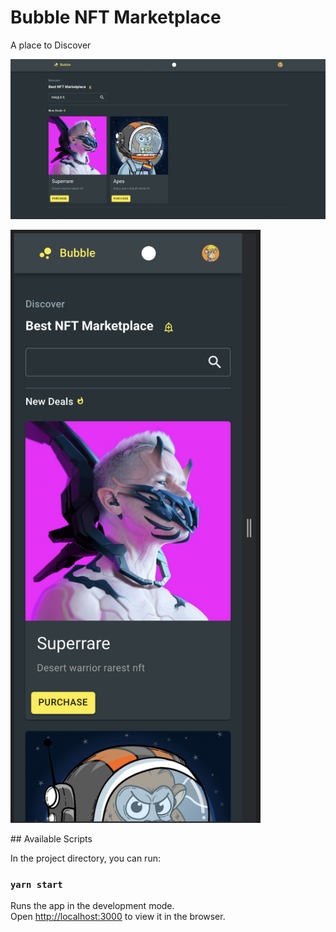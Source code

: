 # Bubble NFT Marketplace

A place to Discover

<div>
<img alt="Bubble app" src="https://github.com/konichar/bubble/blob/master/webscreen.png?raw=true"></img>

<img alt="Bubble app" width="400px" src="https://github.com/konichar/bubble/blob/master/nft.png?raw=true"></img>
<div>
## Available Scripts

In the project directory, you can run:

### `yarn start`

Runs the app in the development mode.\
Open [http://localhost:3000](http://localhost:3000) to view it in the browser.
